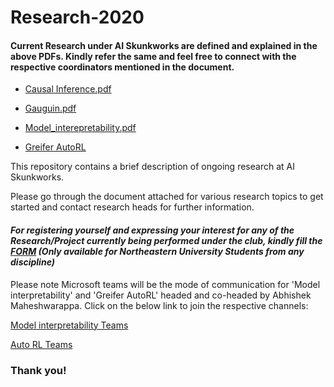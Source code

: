# Research-2020
#### Current Research under AI Skunkworks are defined and explained in the above PDFs. Kindly refer the same and feel free to connect with the respective coordinators mentioned in the document.


- [Causal Inference.pdf](https://github.com/neuaiskunkworks/Research-2020/blob/master/Causal%20Inference.pdf)

- [Gauguin.pdf](https://github.com/neuaiskunkworks/Research-2020/blob/master/Gauguin.pdf)

- [Model_interepretability.pdf](https://github.com/neuaiskunkworks/Research-2020/blob/master/Model_interepretability.pdf)

- [Greifer AutoRL](https://github.com/neuaiskunkworks/Research-2020/blob/master/Greifer%20AutoRL.pdf)

This repository contains a brief description of ongoing research at AI Skunkworks.

Please go through the document attached for various research topics to get started and contact research heads for further information.

#### <i>For registering yourself and expressing your interest for any of the Research/Project currently being performed under the club, kindly fill the [FORM](https://forms.office.com/Pages/ResponsePage.aspx?id=gcLuqKOqrk2sm5o5i5IV52PXxpsXCd9MoG8dFRYB16pUNkVMNElFU0k2UFdTOVZWR0NRUFdGQkM0TC4u) (Only available for Northeastern University Students from any discipline)</i>

Please note Microsoft teams will be the mode of communication for 'Model interpretability' and 'Greifer AutoRL' headed and co-headed by Abhishek Maheshwarappa. Click on the below link to join the respective channels:

[Model interpretability Teams](https://teams.microsoft.com/l/channel/19%3a37e239adcac340f7997a8f85cf973742%40thread.tacv2/Model_Interpretability?groupId=a3f4c2cc-bf92-475f-80b4-dd4c27aa5cd1&tenantId=a8eec281-aaa3-4dae-ac9b-9a398b9215e7) 


[Auto RL Teams](https://teams.microsoft.com/l/channel/19%3af1f41493b7dd4d7fa1dc4f809d9b5604%40thread.tacv2/Auto-Reinforcement-Learning?groupId=a3f4c2cc-bf92-475f-80b4-dd4c27aa5cd1&tenantId=a8eec281-aaa3-4dae-ac9b-9a398b9215e7)


### Thank you!
